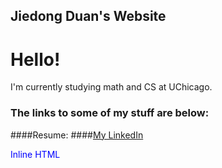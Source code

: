 ## Jiedong Duan's Website

# Hello!

I'm currently studying math and CS at UChicago. 

### The links to some of my stuff are below:

####Resume:
####[My LinkedIn](https://www.linkedin.com/in/jiedong-d-62415a113/)


<p style = "color:blue;"> Inline HTML </p>